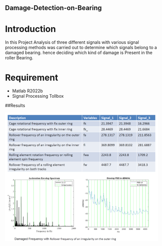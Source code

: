 ## Damage-Detection-on-Bearing

# Introduction 

In this Project Analysis of three different signals with various signal processing methods was carried out to determine which signals belong to a damaged bearing. hence deciding which kind of damage is Present in the roller Bearing.

# Requirement

* Matlab R2022b
* Signal Processing Tollbox

##Results

<img align="center" src="Assets/dam_freq.png" width="550">
<img align="center" src="Assets/damage frequency.png" width="550">
